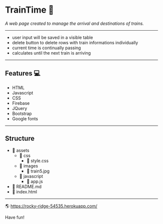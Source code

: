 # TrainTime :train:

_A web page created to manage the arrival and destinations of trains._

--------------------------------------------------------------------------------------------------------------------------------------
- user input will be saved in a visible table
- delete button to delete rows with train informations individually 
- current time is continually passing 
- calculates until the next train is arriving 

--------------------------------------------------------------------------------------------------------------------------------------
## Features :computer:
 
- HTML
- Javascript
- CSS
- Firebase
- JQuery
- Bootstrap
- Google fonts
---------------------------------------------------------------------------------------------------------------------------------------
## Structure
 
- :file_folder: assets
  - :file_folder: css
    - :page_facing_up: style.css
  - :file_folder: images
    - :page_facing_up: train5.jpg
  - :file_folder: javascript
    - :page_facing_up: app.js
- :page_facing_up: README.md
- :page_facing_up: index.html
---------------------------------------------------------------------------------------------------------------------------------------
:earth_americas: https://rocky-ridge-54535.herokuapp.com/
 
 
 
 
 
 Have fun!
